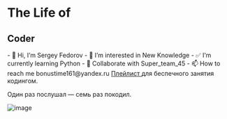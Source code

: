 <!DOCTYPE html>
<html lang="ru">
  <head>
    <meta charset="UTF-8" />
    <meta name="viewport" content="width=device-width, initial-scale=1.0" />
    <title>3_4==мы_в_Эфире</title>
  </head>
  <body>
    <h1>The Life of</h1>
    <h2>Coder</h2
    <h3>
      - 👋 Hi, I’m Sergey Fedorov
      - 👀 I’m interested in New Knowledge
      - ✅ I’m currently learning Python
      - 💞️ Collaborate with Super_team_45
      - 📫 How to reach me bonustime161@yandex.ru
    </h3            
    <p>
    <a href="https://music.yandex.ru/iframe/#playlist/ynx-praktikum/1002">Плейлист
    </a> для беспечного занятия кодингом.</p>
    <p>Один раз послушал — семь раз покодил.</p>
  </body>
</html>


<!---
Nemets87/Nemets87 is a ✨ special ✨ repository because its `README.md` (this file) appears on your GitHub profile.
You can click the Preview link to take a look at your changes.
--->
![image](https://user-images.githubusercontent.com/109182055/217524095-4fabfb74-7f50-4fa9-b170-eac8aa4c87ca.png)


